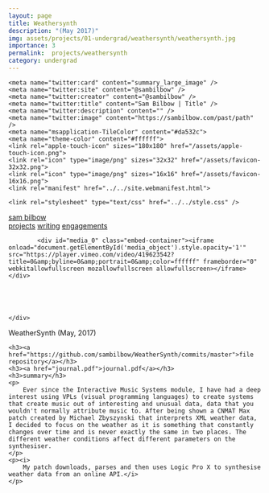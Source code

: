 ```yaml
---
layout: page
title: Weathersynth
description: "(May 2017)"
img: assets/projects/01-undergrad/weathersynth/weathersynth.jpg
importance: 3
permalink:  projects/weathersynth
category: undergrad
---
```

<!doctype html>
<html lang="en">
<head>
    <title>Sam Bilbow | WeatherSynth</title>
    <meta charset="utf-8"/>
    <meta name="viewport" content="width=device-width" />
    <meta name="author" content="Sam Bilbow" />
    <meta name="copyright" content="Sam Bilbow" />
    <meta name="description" content="" />
 
    <meta name="twitter:card" content="summary_large_image" />
    <meta name="twitter:site" content="@sambilbow" />
    <meta name="twitter:creator" content="@sambilbow" />
    <meta name="twitter:title" content="Sam Bilbow | Title" />
    <meta name="twitter:description" content="" />
    <meta name="twitter:image" content="https://sambilbow.com/past/path" />
    <meta name="msapplication-TileColor" content="#da532c">
    <meta name="theme-color" content="#ffffff">
    <link rel="apple-touch-icon" sizes="180x180" href="/assets/apple-touch-icon.png">
    <link rel="icon" type="image/png" sizes="32x32" href="/assets/favicon-32x32.png">
    <link rel="icon" type="image/png" sizes="16x16" href="/assets/favicon-16x16.png">
    <link rel="manifest" href="../../site.webmanifest.html">
 
    <link rel="stylesheet" type="text/css" href="../../style.css" />
<style type="text/css">
    .embed-container {
        position: relative;
        padding-bottom: 56.25%;
        height: 0;
        overflow: hidden;
        max-width: 100%;
        margin: 0;
        background-color: white;
    }
    .embed-container iframe, .embed-container object, .embed-container embed {
        position: absolute;
        top: 0;
        left: 0;
        width: 100%;
        height: 100%;
        margin: 0;
    }
</style><script type="text/javascript">
var num_media = 3;
</script>
<script type="text/javascript" src="../../display_media.js"></script>

</head>
<body>


<div id="header">
    <div id="name"><a href="index.html" alt="about">sam bilbow</a></div>
    <div id="menu">
        <a href="../../projects/index.html" alt="projects" style="color: var(--gruv-orange);">projects</a>
        <a href="../../writing/index.html" alt="writing">writing</a>
        <a href="../../engagements/index.html" alt="engagements">engagements</a>
    </div>
</div>
<div class="clear"></div>
<div class="clear"></div>


<main role="main">




<div id="content">

<div id="media">
    <div id="media_object">
        
            <div id="media_0" class="embed-container"><iframe onload="document.getElementById('media_object').style.opacity='1'" src="https://player.vimeo.com/video/419623542?title=0&amp;byline=0&amp;portrait=0&amp;color=ffffff" frameborder="0" webkitallowfullscreen mozallowfullscreen allowfullscreen></iframe></div>
        
        
        
            
        
    </div>
    
</div>

<div class="clear"></div>


<div class="info">
    <span class="title">WeatherSynth (May, 2017)</span><br />
    
    
</div>

<div id="text" class="text">

    <h3><a href="https://github.com/sambilbow/WeatherSynth/commits/master">file repository</a></h3>
    <h3><a href="journal.pdf">journal.pdf</a></h3>
    <h3>summary</h3>
    <p>
        Ever since the Interactive Music Systems module, I have had a deep interest using VPLs (visual programming languages) to create systems that create music out of interesting and unusual data, data that you wouldn't normally attribute music to. After being shown a CNMAT Max patch created by Michael Zbyszynski that interprets XML weather data, I decided to focus on the weather as it is something that constantly changes over time and is never exactly the same in two places. The different weather conditions affect different parameters on the synthesiser.
    </p>
    <p><i>
        My patch downloads, parses and then uses Logic Pro X to synthesise weather data from an online API.</i>
    </p>
</div>




</div>

</main>

<script type="text/javascript">
</script>
</body>
</html>